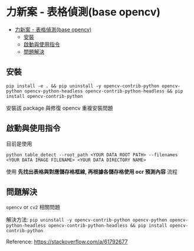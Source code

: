 # 力新案 - 表格偵測(base opencv)

- [力新案 - 表格偵測(base opencv)](#力新案---表格偵測base-opencv)
  - [安裝](#安裝)
  - [啟動與使用指令](#啟動與使用指令)
  - [問題解決](#問題解決)

## 安裝

`pip install -e . && pip uninstall -y opencv-contrib-python opencv-python opencv-python-headless opencv-contrib-python-headless && pip install opencv-contrib-python`

安裝該 package 與修復 opencv 重複安裝問題

## 啟動與使用指令

目前是使用

`python table_detect --root_path <YOUR DATA ROOT PATH> --filenames <YOUR DATA IMAGE FILENAME> <YOUR DATA DIRECTORY NAME>`

使用 **先找出表格與對應儲存格框線, 再根據各儲存格使用 ocr 預測內容** 流程

## 問題解決

`opencv` or `cv2` 相關問題

解決方法: `pip uninstall -y opencv-contrib-python opencv-python opencv-python-headless opencv-contrib-python-headless && pip install opencv-contrib-python`

Reference: https://stackoverflow.com/a/61792677

